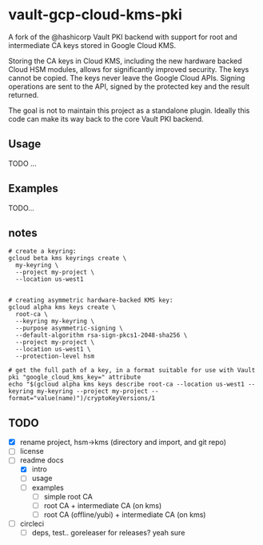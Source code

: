 vault-gcp-cloud-kms-pki
=======================

A fork of the @hashicorp Vault PKI backend with support for root and intermediate CA keys stored
in Google Cloud KMS.

Storing the CA keys in Cloud KMS, including the new hardware backed Cloud HSM modules, allows for
significantly improved security. The keys cannot be copied. The keys never leave the Google Cloud
APIs. Signing operations are sent to the API, signed by the protected key and the result returned.

The goal is not to maintain this project as a standalone plugin. Ideally this code can make its
way back to the core Vault PKI backend.

Usage
-----

TODO ...

Examples
--------

TODO...

notes
-----

```shell
# create a keyring:
gcloud beta kms keyrings create \
  my-keyring \
  --project my-project \
  --location us-west1


# creating asymmetric hardware-backed KMS key:
gcloud alpha kms keys create \
  root-ca \
  --keyring my-keyring \
  --purpose asymmetric-signing \
  --default-algorithm rsa-sign-pkcs1-2048-sha256 \
  --project my-project \
  --location us-west1 \
  --protection-level hsm

# get the full path of a key, in a format suitable for use with Vault pki "google_cloud_kms_key=" attribute
echo "$(gcloud alpha kms keys describe root-ca --location us-west1 --keyring my-keyring --project my-project --format="value(name)")/cryptoKeyVersions/1
```

TODO
----

- [x] rename project, hsm->kms (directory and import, and git repo)
- [ ] license
- [ ] readme docs
  - [x] intro
  - [ ] usage
  - [ ] examples
    - [ ] simple root CA
    - [ ] root CA + intermediate CA (on kms)
    - [ ] root CA (offline/yubi) + intermediate CA (on kms)
- [ ] circleci
  - [ ] deps, test.. goreleaser for releases? yeah sure